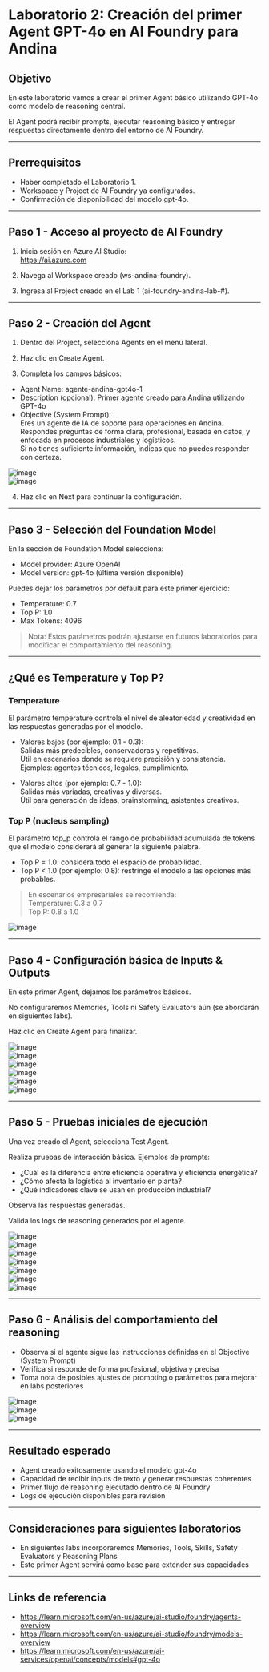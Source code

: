 # Laboratorio 2: Creación del primer Agent GPT-4o en AI Foundry para Andina

## Objetivo

En este laboratorio vamos a crear el primer Agent básico utilizando GPT-4o como modelo de reasoning central.

El Agent podrá recibir prompts, ejecutar reasoning básico y entregar respuestas directamente dentro del entorno de AI Foundry.

---

## Prerrequisitos

- Haber completado el Laboratorio 1.
- Workspace y Project de AI Foundry ya configurados.
- Confirmación de disponibilidad del modelo gpt-4o.

---

## Paso 1 - Acceso al proyecto de AI Foundry

1. Inicia sesión en Azure AI Studio:  
   https://ai.azure.com

2. Navega al Workspace creado (ws-andina-foundry).

3. Ingresa al Project creado en el Lab 1 (ai-foundry-andina-lab-#).

---

## Paso 2 - Creación del Agent

1. Dentro del Project, selecciona Agents en el menú lateral.

2. Haz clic en Create Agent.

3. Completa los campos básicos:

- Agent Name: agente-andina-gpt4o-1
- Description (opcional): Primer agente creado para Andina utilizando GPT-4o
- Objective (System Prompt):  
  Eres un agente de IA de soporte para operaciones en Andina. Respondes preguntas de forma clara, profesional, basada en datos, y enfocada en procesos industriales y logísticos.  
  Si no tienes suficiente información, indicas que no puedes responder con certeza.

![image](https://github.com/user-attachments/assets/6d74a497-f377-476c-b242-3a814bfdd460)  
![image](https://github.com/user-attachments/assets/1ee50fea-5213-494b-898d-afb917796da2)

4. Haz clic en Next para continuar la configuración.

---

## Paso 3 - Selección del Foundation Model

En la sección de Foundation Model selecciona:

- Model provider: Azure OpenAI  
- Model version: gpt-4o (última versión disponible)

Puedes dejar los parámetros por default para este primer ejercicio:

- Temperature: 0.7  
- Top P: 1.0  
- Max Tokens: 4096

> Nota: Estos parámetros podrán ajustarse en futuros laboratorios para modificar el comportamiento del reasoning.

---

## ¿Qué es Temperature y Top P?

### Temperature

El parámetro temperature controla el nivel de aleatoriedad y creatividad en las respuestas generadas por el modelo.

- Valores bajos (por ejemplo: 0.1 - 0.3):  
  Salidas más predecibles, conservadoras y repetitivas.  
  Útil en escenarios donde se requiere precisión y consistencia.  
  Ejemplos: agentes técnicos, legales, cumplimiento.

- Valores altos (por ejemplo: 0.7 - 1.0):  
  Salidas más variadas, creativas y diversas.  
  Útil para generación de ideas, brainstorming, asistentes creativos.

### Top P (nucleus sampling)

El parámetro top_p controla el rango de probabilidad acumulada de tokens que el modelo considerará al generar la siguiente palabra.

- Top P = 1.0: considera todo el espacio de probabilidad.  
- Top P < 1.0 (por ejemplo: 0.8): restringe el modelo a las opciones más probables.  

> En escenarios empresariales se recomienda:  
> Temperature: 0.3 a 0.7  
> Top P: 0.8 a 1.0

![image](https://github.com/user-attachments/assets/ce9e1d95-ea57-4460-a6ce-11148fd45557)

---

## Paso 4 - Configuración básica de Inputs & Outputs

En este primer Agent, dejamos los parámetros básicos.

No configuraremos Memories, Tools ni Safety Evaluators aún (se abordarán en siguientes labs).

Haz clic en Create Agent para finalizar.

![image](https://github.com/user-attachments/assets/63ae34f9-b4c4-41ed-82b2-b0845e28b2b2)  
![image](https://github.com/user-attachments/assets/82f6c38a-eeac-45f9-b4fb-e01dd15c2f5d)  
![image](https://github.com/user-attachments/assets/eee1e29e-ca19-4bfc-adbc-f05b698bbec4)  
![image](https://github.com/user-attachments/assets/c7cc3643-c611-4206-a282-6d6106f50f2a)  
![image](https://github.com/user-attachments/assets/3ebee4bc-8af4-4eb0-9b57-0ef19727b3ed)  
![image](https://github.com/user-attachments/assets/ef7a4f88-2fb4-42b0-997c-f4b401c7a241)

---

## Paso 5 - Pruebas iniciales de ejecución

Una vez creado el Agent, selecciona Test Agent.

Realiza pruebas de interacción básica. Ejemplos de prompts:

- ¿Cuál es la diferencia entre eficiencia operativa y eficiencia energética?  
- ¿Cómo afecta la logística al inventario en planta?  
- ¿Qué indicadores clave se usan en producción industrial?

Observa las respuestas generadas.

Valida los logs de reasoning generados por el agente.

![image](https://github.com/user-attachments/assets/078039c4-00f9-4e52-bbfc-f67d9bc116fd)  
![image](https://github.com/user-attachments/assets/e839fbed-bd47-4121-a559-44942619f555)  
![image](https://github.com/user-attachments/assets/4721cc70-4d1a-4ea4-b4cf-dec75b0fd123)  
![image](https://github.com/user-attachments/assets/78681b6d-024f-40f3-860e-44ac7db8be2b)  
![image](https://github.com/user-attachments/assets/1ec68f71-22a5-406c-8646-565526b6a9bf)  
![image](https://github.com/user-attachments/assets/e9a69f1d-0f78-4984-b954-37a6c9b83c4b)  
![image](https://github.com/user-attachments/assets/6496eae7-8aa3-4b3d-bf6b-4d0ad229646a)

---

## Paso 6 - Análisis del comportamiento del reasoning

- Observa si el agente sigue las instrucciones definidas en el Objective (System Prompt)  
- Verifica si responde de forma profesional, objetiva y precisa  
- Toma nota de posibles ajustes de prompting o parámetros para mejorar en labs posteriores

![image](https://github.com/user-attachments/assets/7edfcfc2-bf0a-43e6-a782-86cc33dd9e0a)  
![image](https://github.com/user-attachments/assets/0b13f70a-a046-40db-bd84-6d23c25fa6f9)  
![image](https://github.com/user-attachments/assets/20ab40aa-ebc5-4238-b5e4-eb76deed07e9)

---

## Resultado esperado

- Agent creado exitosamente usando el modelo gpt-4o  
- Capacidad de recibir inputs de texto y generar respuestas coherentes  
- Primer flujo de reasoning ejecutado dentro de AI Foundry  
- Logs de ejecución disponibles para revisión

---

## Consideraciones para siguientes laboratorios

- En siguientes labs incorporaremos Memories, Tools, Skills, Safety Evaluators y Reasoning Plans  
- Este primer Agent servirá como base para extender sus capacidades

---

## Links de referencia

- https://learn.microsoft.com/en-us/azure/ai-studio/foundry/agents-overview  
- https://learn.microsoft.com/en-us/azure/ai-studio/foundry/models-overview  
- https://learn.microsoft.com/en-us/azure/ai-services/openai/concepts/models#gpt-4o
